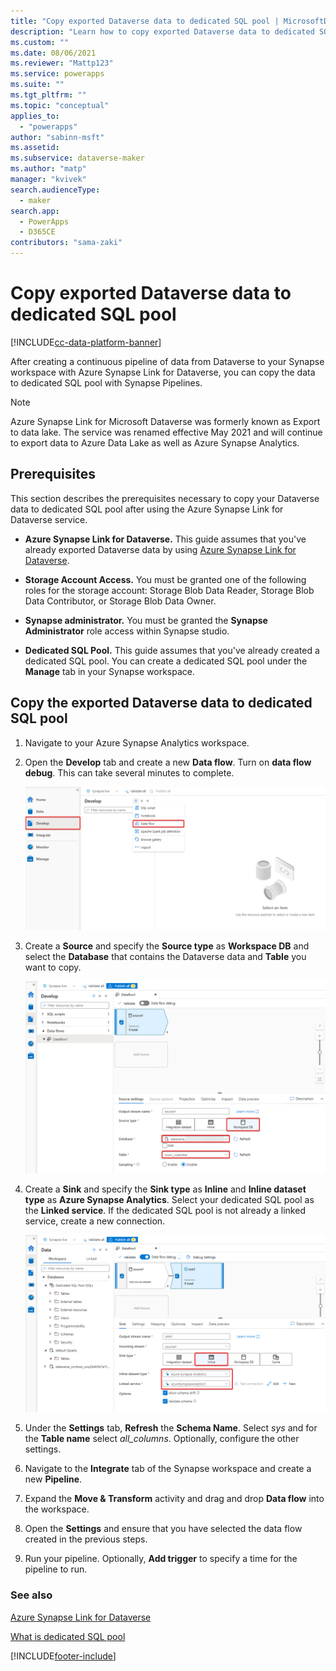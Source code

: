 ```yaml
---
title: "Copy exported Dataverse data to dedicated SQL pool | MicrosoftDocs"
description: "Learn how to copy exported Dataverse data to dedicated SQL pool with Synapse Pipelines."
ms.custom: ""
ms.date: 08/06/2021
ms.reviewer: "Mattp123"
ms.service: powerapps
ms.suite: ""
ms.tgt_pltfrm: ""
ms.topic: "conceptual"
applies_to: 
  - "powerapps"
author: "sabinn-msft"
ms.assetid: 
ms.subservice: dataverse-maker
ms.author: "matp"
manager: "kvivek"
search.audienceType: 
  - maker
search.app: 
  - PowerApps
  - D365CE
contributors: "sama-zaki"
---
```


# Copy exported Dataverse data to dedicated SQL pool

[!INCLUDE[cc-data-platform-banner](../../includes/cc-data-platform-banner.md)]

After creating a continuous pipeline of data from Dataverse to your Synapse workspace with Azure Synapse Link for Dataverse, you can copy the data to dedicated SQL pool with Synapse Pipelines.

> [!NOTE]
> Azure Synapse Link for Microsoft Dataverse was formerly known as Export to data lake. The service was renamed effective May 2021 and will continue to export data to Azure Data Lake as well as Azure Synapse Analytics.

## Prerequisites

This section describes the prerequisites necessary to copy your Dataverse data to dedicated SQL pool after using the Azure Synapse Link for Dataverse service.

- **Azure Synapse Link for Dataverse.** This guide assumes that you've already exported Dataverse data by using [Azure Synapse Link for Dataverse](export-to-data-lake.md).

- **Storage Account Access.** You must be granted one of the following roles for the storage account: Storage Blob Data Reader, Storage Blob Data Contributor, or Storage Blob Data Owner.

- **Synapse administrator.** You must be granted the **Synapse Administrator** role access within Synapse studio.

- **Dedicated SQL Pool.** This guide assumes that you've already created a dedicated SQL pool. You can create a dedicated SQL pool under the **Manage** tab in your Synapse workspace.

## Copy the exported Dataverse data to dedicated SQL pool

1. Navigate to your Azure Synapse Analytics workspace.

2. Open the **Develop** tab and create a new **Data flow**. Turn on **data flow debug**. This can take several minutes to complete.

    ![New Synapse Data Flow](media/new-synapse-dataflow.png "New Synapse Data Flow")

3. Create a **Source** and specify the **Source type** as **Workspace DB** and select the **Database** that contains the Dataverse data and **Table** you want to copy.

    ![New Synapse Source](media/new-synapse-source.png "New Synapse Source")

4. Create a **Sink** and specify the **Sink type** as **Inline** and **Inline dataset type** as **Azure Synapse Analytics**. Select your dedicated SQL pool as the **Linked service**. If the dedicated SQL pool is not already a linked service, create a new connection.

    ![New Synapse Sink](media/new-synapse-sink.png "New Synapse Sink")

5. Under the **Settings** tab, **Refresh** the **Schema Name**. Select *sys* and for the **Table name** select *all_columns*. Optionally, configure the other settings.

6. Navigate to the **Integrate** tab of the Synapse workspace and create a new **Pipeline**.

7. Expand the **Move & Transform** activity and drag and drop **Data flow** into the workspace.

8. Open the **Settings** and ensure that you have selected the data flow created in the previous steps.

9. Run your pipeline. Optionally, **Add trigger** to specify a time for the pipeline to run.

### See also

[Azure Synapse Link for Dataverse](./export-to-data-lake.md)

[What is dedicated SQL pool](/azure/synapse-analytics/sql-data-warehouse/sql-data-warehouse-overview-what-is)

[!INCLUDE[footer-include](../../includes/footer-banner.md)]
